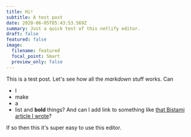 ```yaml
---
title: Hi!
subtitle: A test post
date: 2020-06-05T05:43:53.569Z
summary: Just a quick test of this netlify editor.
draft: false
featured: false
image:
  filename: featured
  focal_point: Smart
  preview_only: false
---
```

This is a test post. Let's see how all the *markdown* stuff works. Can
- I
- make 
- a 
- list
and **bold** things?
And can I add link to something like [that Bistami article I wrote](https://www.academia.edu/35528459/The_Occultist_Encyclopedism_of_%CA%BFAbd_al-Rahman_al-Bistami._Mamluk_Studies_Review_20_2017_3-38)?

If so then this it's super easy to use this editor.
